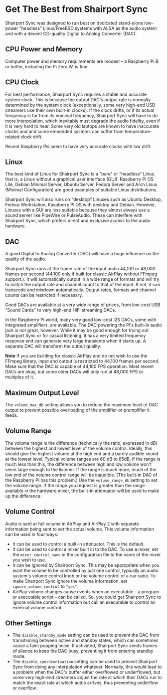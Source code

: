 # Get The Best from Shairport Sync
Shairport Sync was designed to run best on dedicated stand-alone low-power "headless" Linux/FreeBSD systems with ALSA as the audio system
and with a decent CD-quality Digital to Analog Converter (DAC).

## CPU Power and Memory
Computer power and memory requirements are modest – a Raspberry Pi B or better, including the Pi Zero W, is fine.

## CPU Clock
For best performance, Shairport Sync requires a stable and accurate system clock.
This is because the output DAC's output rate is normally determined by the system clock (exceptionally, some very high-end USB streamers use their own built-in clocks).
If the clock drifts, or if its actual frequency is far from its nominal frequency, Shairport Sync will have to do more interpolation,
which inevitably must degrade the audio fidelity, even if it is very hard to hear.
Some very old laptops are known to have inaccurate clocks and and some embedded systems can suffer from temperature-related clock drift.

Recent Raspberry Pis seem to have very accurate clocks with low drift.

## Linux
The best kind of Linux for Shairport Sync is a "bare" or "headless" Linux, that is, a Linux without a graphical user interface (GUI). Raspberry Pi OS Lite, Debian Minimal Server, Ubuntu Server, Fedora Server and Arch Linux (Minimal Configuration) are good examples of suitable Linux distributions.

Shairport Sync will also runs on "desktop" Linuxes such as Ubuntu Desktop, Fedora Workstation, Raspberry Pi OS with desktop and Debian. However, Linuxes with a GUI are less suitable because they almost always use a sound server like PipeWire or PulseAudio. These can interfere with Shairport Sync, which prefers direct and exclusive access to the audio hardware. 

## DAC
A good Digital to Analog Converter (DAC) will have a huge influence on the quality of the audio.

Shairport Sync runs at the frame rate of the input audio 44,100 or 48,000 frames per second (44,100 only if built for classic AirPlay without FFmpeg support.). It will automatically output in a wide range of formats and will try to match the output rate and channel count to that of the input. If not, it can transcode and mixdown automatically. Output rates, formats and channel counts can be restricted if necessary.

Good DACs are available at a very wide range of prices, from low-cost USB "Sound Cards" to very high-end HiFi streaming DACs.

In the Raspberry Pi world, many very good low-cost I2S DACs, some with integrated amplifiers, are available. The DAC powering the Pi's built-in audio jack is not great, however. While it may be good enough for trying out Shairport Sync or for casual listening, it has a very limited frequency response and can generate very large transients when it starts up. A separate DAC will transform the output quality.

**Note** 
If you are building for classic AirPlay and do not wish to use the FFmpeg library, input and output is restricted to 44,100 frames per second. Make sure that the DAC is capable of 44,100 FPS operation.
Most recent DACs are okay, but some older DACs will only run at 48,000 FPS or multiples of it.

## Maximum Output Level
The `volume_max_db` setting allows you to reduce the maximum level of DAC output to prevent possible overloading of the amplifier or premplifier it feeds.
## Volume Range
The volume range is the difference (technically the ratio, expressed in dB) between the highest and lowest level of the volume control. Ideally, this should give the highest volume at the high end and a barely audible sound at the lowest level. Typical volume ranges are 60 dB to 85dB. If the range is much less than this, the difference between high and low volume won't seem large enough to the listener. If the range is much more, much of the low end of the volume control range will be inaudible. (The built-in DAC of the Raspberry Pi has this problem.) Use the `volume_range_db` setting to set the volume range. If the range you request is greater than the range available in the hardware mixer, the built-in attenuator will be used to make up the difference.
## Volume Control
Audio is sent at full volume in AirPlay and AirPlay 2 with separate information being sent to set the actual volume. This volume information can be used in four ways:
* It can be used to control a built-in attenuator. This is the default.
* It can be used to control a mixer built in to the DAC. To use a mixer, set the `mixer_control_name` in the configuration file to the name of the mixer you wish to use.
* It can be ignored by Shairport Sync. This may be appropriate when you want the volume to be controlled by just one control, typically an audio system's  volume control knob or the volume control of a car radio. To make Shairport Sync ignore the volume information, set `ignore_volume_control` to `"yes"`.
* AirPlay volume changes cause events when an executable – a program or executable script – can be called. So, you could get Shairport Sync to ignore volume control information but call an executable to control an external volume control.
## Other Settings
* The `disable_standby_mode` setting can be used to prevent the DAC from transitioning between active and standby states, which can sometimes cause a faint popping noise. If activated, Shairport Sync sends frames of silence to keep the DAC busy, preventing it from entering standby mode.
* The `disable_synchronisation` setting can be used to prevent Shairport Sync from doing any interpolation whatever. Normally, this would lead to a problem when the DAC's buffer either overflowed or underflowed, but some very high-end streamers adjust the rate at which their DACs run to match the exact rate at which audio arrives, thus preventing underflow or overflow.
